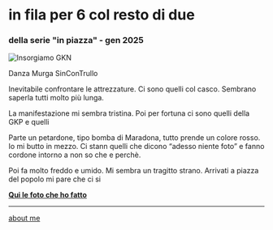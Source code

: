 # in fila per 6 col resto di due
### della serie "in piazza" - gen 2025 
 
![](https://i.postimg.cc/QCpbhfF7/Screenshot-2024-12-31-123023.png "Insorgiamo GKN")  

Danza Murga  SinConTrullo

Inevitabile confrontare le attrezzature. Ci sono quelli col casco. Sembrano saperla tutti molto più lunga. 

La manifestazione mi sembra tristina. Poi per fortuna ci sono quelli della GKP e quelli 

Parte un petardone, tipo bomba di Maradona, tutto prende un colore rosso. Io mi butto in mezzo. Ci stann quelli che dicono “adesso niente foto” e fanno cordone intorno a non so che e perchè.  

Poi fa molto freddo e umido. Mi sembra un tragitto strano. Arrivati a piazza del popolo mi pare che ci si 

[**Qui le foto che ho fatto**](https://photos.app.goo.gl/x415rpU1ULog8qSU9)  

---  
[about me](https://about.me/cacioman) 
